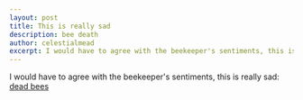 ```yaml
---
layout: post
title: This is really sad
description: bee death
author: celestialmead
excerpt: I would have to agree with the beekeeper's sentiments, this is really sad ...
---
```

I would have to agree with the beekeeper's sentiments, this is really sad:
[dead bees](http://www.cbc.ca/news/canada/story/2013/07/03/f-dead-bees.html)
